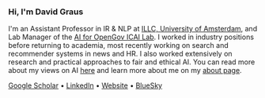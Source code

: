 ### Hi, I'm David Graus

I'm an Assistant Professor in IR & NLP at [ILLC, University of Amsterdam](https://www.illc.uva.nl/), and Lab Manager of the [AI for OpenGov ICAI Lab](https://opengov.nl/). I worked in industry positions before returning to academia, most recently working on search and recommender systems in news and HR. I also worked extensively on research and practical approaches to fair and ethical AI. You can read more about my views on AI [here](https://towardsdatascience.com/forget-the-trolley-problem-pragmatic-and-fair-ai-in-the-real-world-350dc1e77f3f) and learn more about me on my [about page](https://graus.nu/about/).

[Google Scholar](https://scholar.google.com/citations?hl=nl&user=fU09iCoAAAAJ) • [LinkedIn](https://www.linkedin.com/in/davidgraus/) • [Website](https://graus.nu/) • [BlueSky](https://bsky.app/profile/graus.nu)

